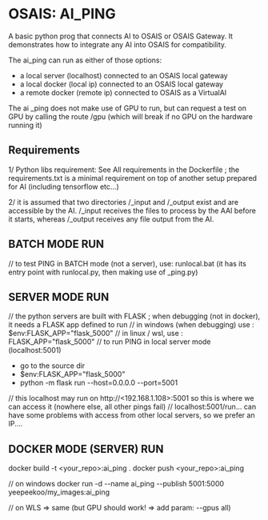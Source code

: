# OSAIS: AI_PING
A basic python prog that connects AI to OSAIS or OSAIS Gateway. It demonstrates how to integrate any AI into OSAIS for compatibility.

The ai_ping can run as either of those options:
 - a local server (localhost) connected to an OSAIS local gateway
 - a local docker (local ip) connected to an OSAIS local gateway
 - a remote docker (remote ip) connected to OSAIS as a VirtualAI

The ai _ping does not make use of GPU to run, but can request a test on GPU by calling the route /gpu (which will break if no GPU on the hardware running it)

## Requirements

 1/ Python libs requirement: See All requirements in the Dockerfile ; the requirements.txt is a minimal requirement on top of another setup prepared for AI (including tensorflow etc...)

 2/ it is assumed that two directories /_input  and  /_output  exist and are accessible by the AI. /_input receives the files to process by the AAI before it starts, whereas /_output  receives any file output from the AI.

## BATCH MODE RUN
// to test PING in BATCH mode (not a server), use: runlocal.bat  (it has its entry point with runlocal.py, then making use of _ping.py)

## SERVER MODE RUN
// the python servers are built with FLASK ; when debugging (not in docker), it needs a FLASK app defined to run
// in windows (when debugging) use :  $env:FLASK_APP="flask_5000"
// in linux / wsl, use :  FLASK_APP="flask_5000"
// to run PING in local server mode (localhost:5001)
  - go to the source dir
  - $env:FLASK_APP="flask_5000"
  - python -m flask run --host=0.0.0.0 --port=5001   

  // this localhost may run on http://<192.168.1.108>:5001   so this is where we can access it (nowhere else, all other pings fail)
  // localhost:5001/run... can have some problems with access from other local servers, so we prefer an IP....

## DOCKER MODE (SERVER) RUN
docker build -t <your_repo>:ai_ping .
docker push <your_repo>:ai_ping

// on windows
docker run -d --name ai_ping  --publish 5001:5000 yeepeekoo/my_images:ai_ping

// on WLS => same (but GPU should work! => add param: --gpus all)
